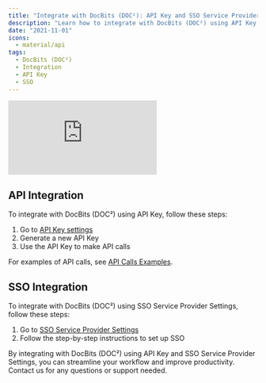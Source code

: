 ```yaml
---
title: "Integrate with DocBits (DOC²): API Key and SSO Service Provider Settings"
description: "Learn how to integrate with DocBits (DOC²) using API Key and SSO Service Provider Settings. Find examples of API calls and step-by-step instructions for SSO setup."
date: "2021-11-01"
icons: 
  - material/api
tags:
  - DocBits (DOC²)
  - Integration
  - API Key
  - SSO
---
```


<div class='video-container'>
  <iframe src="https://www.youtube.com/embed/VIDEO_ID" frameborder="0" allowfullscreen></iframe>
</div>

## API Integration

To integrate with DocBits (DOC²) using API Key, follow these steps:

1. Go to [API Key settings](/docbits/settings/integration/api-integration/)
2. Generate a new API Key
3. Use the API Key to make API calls

For examples of API calls, see [API Calls Examples](/docbits/settings/integration/api-calls-examples/).

## SSO Integration

To integrate with DocBits (DOC²) using SSO Service Provider Settings, follow these steps:

1. Go to [SSO Service Provider Settings](/docbits/settings-sso-settings/)
2. Follow the step-by-step instructions to set up SSO

By integrating with DocBits (DOC²) using API Key and SSO Service Provider Settings, you can streamline your workflow and improve productivity. Contact us for any questions or support needed.
